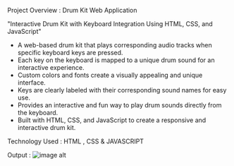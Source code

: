 Project Overview : Drum Kit Web Application

"Interactive Drum Kit with Keyboard Integration Using HTML, CSS, and JavaScript"

* A web-based drum kit that plays corresponding audio tracks when specific keyboard keys are pressed.
* Each key on the keyboard is mapped to a unique drum sound for an interactive experience.
* Custom colors and fonts create a visually appealing and unique interface.
* Keys are clearly labeled with their corresponding sound names for easy use.
* Provides an interactive and fun way to play drum sounds directly from the keyboard.
* Built with HTML, CSS, and JavaScript to create a responsive and interactive drum kit.

Technology Used : HTML , CSS & JAVASCRIPT

Output : 
![image alt]()
